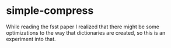 # simple-compress

While reading the fsst paper I realized that there might be some optimizations to the way that dictionaries are created, so this is an experiment into that.

